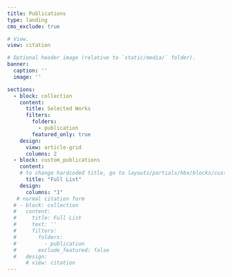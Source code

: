 ```yaml
---
title: Publications
type: landing
cms_exclude: true

# View.
view: citation

# Optional header image (relative to `static/media/` folder).
banner:
  caption: ''
  image: ''

sections:
  - block: collection
    content:
      title: Selected Works
      filters:
        folders:
          - publication
        featured_only: true
    design:
      view: article-grid
      columns: 2
  - block: custom_publications
    content:
    # to change hardcoded title, go to layouts/partials/hbx/blocks/custom_publications/block.html, search the title up and change, on the top of the file
      title: "Full List"
    design:
      columns: "1"
   # normal citation form
  # - block: collection
  #   content:
  #     title: Full List
  #     text: ''
  #     filters:
  #       folders:
  #         - publication
  #       exclude_featured: false
  #   design:
      # view: citation
---
```


